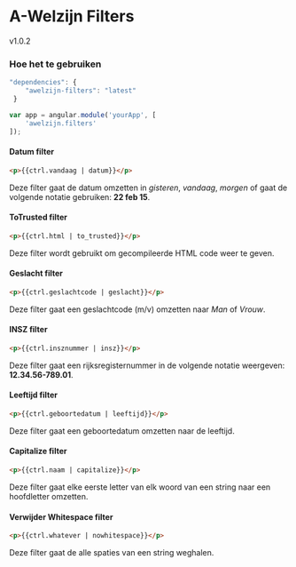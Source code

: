 # A-Welzijn Filters

v1.0.2

### Hoe het te gebruiken

```javascript
"dependencies": {
	"awelzijn-filters": "latest"
 }
```
```javascript
var app = angular.module('yourApp', [
	'awelzijn.filters'
]);
```

#### Datum filter

```html
<p>{{ctrl.vandaag | datum}}</p>
```
Deze filter gaat de datum omzetten in *gisteren*, *vandaag*, *morgen* of gaat de volgende notatie gebruiken: **22 feb 15**.

#### ToTrusted filter

```html
<p>{{ctrl.html | to_trusted}}</p>
```
Deze filter wordt gebruikt om gecompileerde HTML code weer te geven.

#### Geslacht filter

```html
<p>{{ctrl.geslachtcode | geslacht}}</p>
```
Deze filter gaat een geslachtcode (m/v) omzetten naar *Man* of *Vrouw*.

#### INSZ filter

```html
<p>{{ctrl.insznummer | insz}}</p>
```
Deze filter gaat een rijksregisternummer in de volgende notatie weergeven: **12.34.56-789.01**.

#### Leeftijd filter

```html
<p>{{ctrl.geboortedatum | leeftijd}}</p>
```
Deze filter gaat een geboortedatum omzetten naar de leeftijd.

#### Capitalize filter

```html
<p>{{ctrl.naam | capitalize}}</p>
```
Deze filter gaat elke eerste letter van elk woord van een string naar een hoofdletter omzetten.

#### Verwijder Whitespace filter

```html
<p>{{ctrl.whatever | nowhitespace}}</p>
```
Deze filter gaat de alle spaties van een string weghalen.